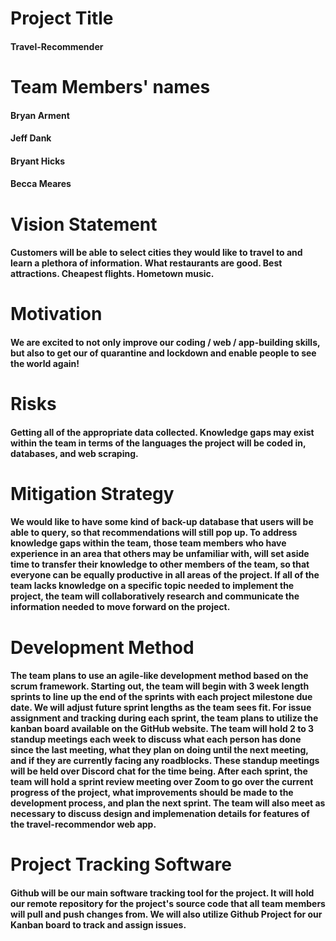 # Project Title
#### Travel-Recommender

# Team Members' names
#### Bryan Arment
#### Jeff Dank
#### Bryant Hicks
#### Becca Meares

# Vision Statement
#### Customers will be able to select cities they would like to travel to and learn a plethora of information. What restaurants are good. Best attractions. Cheapest flights. Hometown music.

# Motivation
#### We are excited to not only improve our coding / web / app-building skills, but also to get our of quarantine and lockdown and enable people to see the world again!

# Risks
#### Getting all of the appropriate data collected. Knowledge gaps may exist within the team in terms of the languages the project will be coded in, databases, and web scraping. 

# Mitigation Strategy
#### We would like to have some kind of back-up database that users will be able to query, so that recommendations will still pop up. To address knowledge gaps within the team, those team members who have experience in an area that others may be unfamiliar with, will set aside time to transfer their knowledge to other members of the team, so that everyone can be equally productive in all areas of the project. If all of the team lacks knowledge on a specific topic needed to implement the project, the team will collaboratively research and communicate the information needed to move forward on the project.    

# Development Method
#### The team plans to use an agile-like development method based on the scrum framework. Starting out, the team will begin with 3 week length sprints to line up the end of the sprints with each project milestone due date. We will adjust future sprint lengths as the team sees fit. For issue assignment and tracking during each sprint, the team plans to utilize the kanban board available on the GitHub website. The team will hold 2 to 3 standup meetings each week to discuss what each person has done since the last meeting, what they plan on doing until the next meeting, and if they are currently facing any roadblocks. These standup meetings will be held over Discord chat for the time being. After each sprint, the team will hold a sprint review meeting over Zoom to go over the current progress of the project, what improvements should be made to the development process, and plan the next sprint. The team will also meet as necessary to discuss design and implemenation details for features of the travel-recommendor web app.

# Project Tracking Software
#### Github will be our main software tracking tool for the project. It will hold our remote repository for the project's source code that all team members will pull and push changes from. We will also utilize Github Project for our Kanban board to track and assign issues.  
